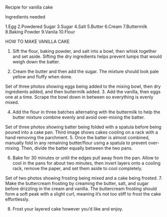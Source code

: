 Recipie for vanilla cake







Ingredients needed

1.Egg
2.Powdered Sugar
3.Sugar
4.Salt
5.Butter
6.Cream
7.Buttermilk
8.Baking Powder
9.Vanila
10.Flour





HOW TO MAKE VANILLA CAKE

1. Sift the flour, baking powder, and salt into a bowl, then whisk together and set aside. Sifting the dry ingredients helps prevent lumps that would weigh down the batter.

2. Cream the butter and then add the sugar. The mixture should look pale yellow and fluffy when done.

Set of three photos showing eggs being added to the mixing bowl, then dry ingredients added, and then buttermilk added.
3. Add the vanilla, then eggs one at a time. Scrape the bowl down in between so everything is evenly mixed.

4. Add the flour in three batches alternating with the buttermilk to help the butter mixture combine evenly and avoid over-mixing the batter. 

Set of three photos showing batter being folded with a spatula before being poured into a cake pan. Third image shows cakes cooling on a rack with a hand removing the parchment.
5. Once the batter is almost combined, manually fold in any remaining butter/flour using a spatula to prevent over-mixing. Then, divide the batter equally between the two pans.

6. Bake for 30 minutes or until the edges pull away from the pan. Allow to cool in the pans for about two minutes, then invert layers onto a cooling rack, remove the paper, and set them aside to cool completely.

Set of two photos showing frosting being mixed and a cake being frosted.
7. Make the buttercream frosting by creaming the butter, salt, and sugar before drizzling in the cream and vanilla. The buttercream frosting should form a soft peak with a slight curl, meaning it’s not too stiff to frost the cake effortlessly.

8. Frost your layered cake however you’d like and enjoy.